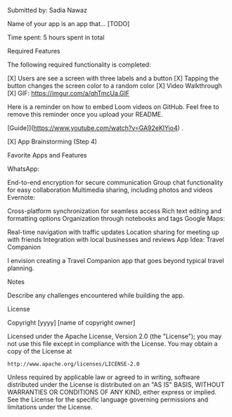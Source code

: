 Submitted by: Sadia Nawaz

Name of your app is an app that... [TODO]

Time spent: 5 hours spent in total

Required Features

The following required functionality is completed:

[X] Users are see a screen with three labels and a button
[X] Tapping the button changes the screen color to a random color
[X] Video Walkthrough
[X] GIF: https://imgur.com/a/qhTmcUa.GIF

Here is a reminder on how to embed Loom videos on GitHub. Feel free to remove this reminder once you upload your README.

[Guide]](https://www.youtube.com/watch?v=GA92eKlYio4) .

[X] App Brainstorming (Step 4)

Favorite Apps and Features

WhatsApp:

End-to-end encryption for secure communication
Group chat functionality for easy collaboration
Multimedia sharing, including photos and videos
Evernote:

Cross-platform synchronization for seamless access
Rich text editing and formatting options
Organization through notebooks and tags
Google Maps:

Real-time navigation with traffic updates
Location sharing for meeting up with friends
Integration with local businesses and reviews
App Idea: Travel Companion

I envision creating a Travel Companion app that goes beyond typical travel planning.

Notes

Describe any challenges encountered while building the app.

License

Copyright [yyyy] [name of copyright owner]

Licensed under the Apache License, Version 2.0 (the "License");
you may not use this file except in compliance with the License.
You may obtain a copy of the License at

    http://www.apache.org/licenses/LICENSE-2.0

Unless required by applicable law or agreed to in writing, software
distributed under the License is distributed on an "AS IS" BASIS,
WITHOUT WARRANTIES OR CONDITIONS OF ANY KIND, either express or implied.
See the License for the specific language governing permissions and
limitations under the License.
